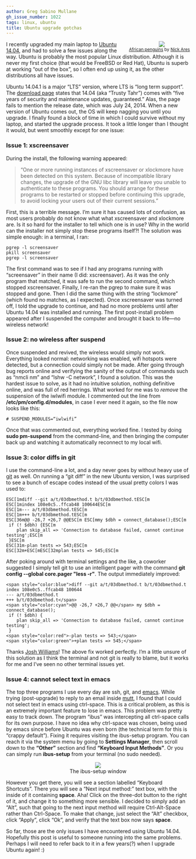```yaml
---
author: Greg Sabino Mullane
gh_issue_number: 1022
tags: linux, ubuntu
title: Ubuntu upgrade gotchas
---
```


<div class="separator" style="clear: both; float:right; text-align: center;"><a href="/blog/2014/08/16/ubuntu-upgrade-gotchas/image-0.jpeg" imageanchor="1" style="clear: right; margin-bottom: 1em; margin-left: 1em;"><img border="0" src="/blog/2014/08/16/ubuntu-upgrade-gotchas/image-0.jpeg"/></a><br/><small><a href="https://flic.kr/p/4ZTY63">African penguins</a> by <a href="https://www.flickr.com/photos/aresauburnphotos/">Nick Ares</a></small></div>

I recently upgraded my main laptop to [Ubuntu 14.04](https://en.wikipedia.org/wiki/Ubuntu_%28operating_system%29), and had to solve a few issues along the way. Ubuntu is probably the most popular Linux distribution. Although it is never my first choice (that would be FreeBSD or Red Hat), Ubuntu is superb at working “out of the box”, so I often end up using it, as the other distributions all have issues.

Ubuntu 14.04.1 is a major “LTS” version, where LTS is “long term support”. The [download page](https://www.ubuntu.com/download/desktop) states that 14.04 (aka “Trusty Tahr”) comes with “five years of security and maintenance updates, guaranteed.” Alas, the page fails to mention the release date, which was July 24, 2014. When a new version of Ubuntu comes out, the OS will keep nagging you until you upgrade. I finally found a block of time in which I could survive without my laptop, and started the upgrade process. It took a little longer than I thought it would, but went smoothly except for one issue:

### Issue 1: xscreensaver

During the install, the following warning appeared:

> “One or more running instances of xscreensaver or xlockmore have been detected on this system. Because of incompatible library changes, the upgrade of the GNU libc library will leave you unable to authenticate to these programs. You should arrange for these programs to be restarted or stopped before continuing this upgrade, to avoid locking your users out of their current sessions.”

First, this is a terrible message. I’m sure it has caused lots of confusion, as most users probably do not know what what xscreensaver and xlockmore are. Is it so hard for the installer to tell which one is in use? Why in the world can the installer not simply stop these programs itself?! The solution was simple enough: in a terminal, I ran:

```nohighlight
pgrep -l screensaver
pkill screensaver
pgrep -l screensaver
```

The first command was to see if I had any programs running with “screensaver” in their name (I did: xscreensaver). As it was the only program that matched, it was safe to run the second command, which stopped xscreensaver. Finally, I re-ran the pgrep to make sure it was stopped and gone. Then I did the same thing with the string “lockmore” (which found no matches, as I expected). Once xscreensaver was turned off, I told the upgrade to continue, and had no more problems until after Ubuntu 14.04 was installed and running. The first post-install problem appeared after I suspended the computer and brought it back to life—​no wireless network!

### Issue 2: no wireless after suspend

Once suspended and revived, the wireless would simply not work. Everything looked normal: networking was enabled, wifi hotspots were detected, but a connection could simply not be made. After going through bug reports online and verifying the sanity of the output of commands such as “nmcli nm” and “lshw -C network”, I found a solution. This was the hardest issue to solve, as it had no intuitive solution, nothing definitive online, and was full of red herrings. What worked for me was to *remove* the suspension of the iwlwifi module. I commented out the line from **/etc/pm/config.d/modules**, in case I ever need it again, so the file now looks like this:

```nohighlight
# SUSPEND_MODULES=“iwlwifi”
```

Once that was commented out, everything worked fine. I tested by doing **sudo pm-suspend** from the command-line, and then bringing the computer back up and watching it automatically reconnect to my local wifi.

### Issue 3: color diffs in git

I use the command-line a lot, and a day never goes by without heavy use of
[git](https://en.wikipedia.org/wiki/Git_%28software%29) as well. On running a “git diff” in the new Ubuntu version, I was surprised to see a bunch of escape codes instead of the usual pretty colors I was used to:

```
ESC[1mdiff --git a/t/03dbmethod.t b/t/03dbmethod.tESC[m
ESC[1mindex 108e0c5..ffcab48 100644ESC[m
ESC[1m--- a/t/03dbmethod.tESC[m
ESC[1m+++ b/t/03dbmethod.tESC[m
ESC[36m@@ -26,7 +26,7 @@ESC[m ESC[mmy $dbh = connect_database();ESC[m
 if (! $dbh) {ESC[m
    plan skip_all => 'Connection to database failed, cannot continue testing';ESC[m
 }ESC[m
ESC[31m-plan tests => 543;ESC[m
ESC[32m+ESC[mESC[32mplan tests => 545;ESC[m
```

After poking around with terminal settings and the like, a coworker suggested I simply tell git to use an intelligent pager with the command **git config --global core.pager "less -r"**. The output immediately improved:

```
<span style="color:blue">diff --git a/t/03dbmethod.t b/t/03dbmethod.t
index 108e0c5..ffcab48 100644
--- a/t/03dbmethod.t
+++ b/t/03dbmethod.t</span>
<span style="color:cyan">@@ -26,7 +26,7 @@</span> my $dbh = connect_database();
 if (! $dbh) {
    plan skip_all => 'Connection to database failed, cannot continue testing';
 }
<span style="color:red">-plan tests => 543;</span>
<span style="color:green">+plan tests => 545;</span>
```

Thanks [Josh Williams](/team/josh_williams)! The above fix worked perfectly. I’m a little unsure of this solution as I think the terminal and not git is really to blame, but it works for me and I’ve seen no other terminal issues yet.

### Issue 4: cannot select text in emacs

The top three programs I use every day are ssh, git, and [emacs](https://en.wikipedia.org/wiki/Emacs). While trying (post-upgrade) to reply to an email inside [mutt](https://en.wikipedia.org/wiki/Mutt_%28e-mail_client%29), I found that I could not select text in emacs using ctrl-space. This is a critical problem, as this is an extremely important feature to lose in emacs. This problem was pretty easy to track down. The program “ibus” was intercepting all ctrl-space calls for its own purpose. I have no idea why ctrl-space was chosen, being used by emacs since before Ubuntu was even born (the technical term for this is “crappy default”). Fixing it requires visiting the ibus-setup program. You can reach it via the system menu by going to **Settings Manager**, then scroll down to the **“Other”** section and find **“Keyboard Input Methods”**. Or you can simply run **ibus-setup** from your terminal (no sudo needed).

<div class="separator" style="clear: both; text-align: center;"><a href="/blog/2014/08/16/ubuntu-upgrade-gotchas/image-1-big.png" imageanchor="1" style="margin-left: 1em; margin-right: 1em;"><img border="0" src="/blog/2014/08/16/ubuntu-upgrade-gotchas/image-1.png"/></a><br/>The ibus-setup window</div>

However you get there, you will see a section labelled “Keyboard Shortcuts”. There you will see a “Next input method:” text box, with the inside of it containing **<Control>space**. Aha! Click on the three-dot button to the right of it, and change it to something more sensible. I decided to simply add an “Alt”, such that going to the next input method will require Ctrl-Alt-Space rather than Ctrl-Space. To make that change, just select the “Alt” checkbox, click “Apply”, click “Ok”, and verify that the text box now says **<Control><Alt>space**.

So far, those are the only issues I have encountered using Ubuntu 14.04. Hopefully this post is useful to someone running into the same problems. Perhaps I will need to refer back to it in a few years(?) when I upgrade Ubuntu again! :)
